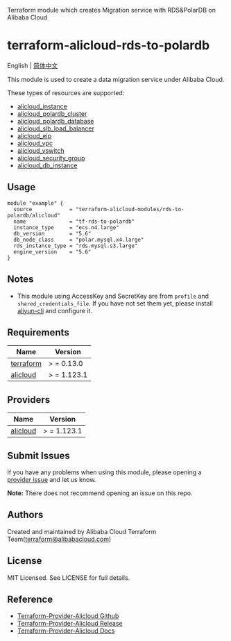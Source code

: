 Terraform module which creates Migration service with RDS&PolarDB on Alibaba Cloud

terraform-alicloud-rds-to-polardb
=====================================================================

English | [简体中文](README-CN.md)

This module is used to create a data migration service under Alibaba Cloud.

These types of resources are supported:

* [alicloud_instance](https://registry.terraform.io/providers/aliyun/alicloud/latest/docs/resources/instance)
* [alicloud_polardb_cluster](https://registry.terraform.io/providers/aliyun/alicloud/latest/docs/resources/polardb_cluster)
* [alicloud_polardb_database](https://registry.terraform.io/providers/aliyun/alicloud/latest/docs/resources/polardb_database)
* [alicloud_slb_load_balancer](https://registry.terraform.io/providers/aliyun/alicloud/latest/docs/resources/slb_load_balancer)
* [alicloud_eip](https://registry.terraform.io/providers/aliyun/alicloud/latest/docs/resources/eip)
* [alicloud_vpc](https://registry.terraform.io/providers/aliyun/alicloud/latest/docs/resources/vpc)
* [alicloud_vswitch](https://registry.terraform.io/providers/aliyun/alicloud/latest/docs/resources/vswitch)
* [alicloud_security_group](https://registry.terraform.io/providers/aliyun/alicloud/latest/docs/resources/security_group)
* [alicloud_db_instance](https://registry.terraform.io/providers/aliyun/alicloud/latest/docs/resources/db_instance)

## Usage

```hcl
module "example" {
  source            = "terraform-alicloud-modules/rds-to-polardb/alicloud"
  name              = "tf-rds-to-polardb"
  instance_type     = "ecs.n4.large"
  db_version        = "5.6"
  db_node_class     = "polar.mysql.x4.large"
  rds_instance_type = "rds.mysql.s3.large"
  engine_version    = "5.6"
}
```

## Notes

* This module using AccessKey and SecretKey are from `profile` and `shared_credentials_file`. If you have not set them
  yet, please install [aliyun-cli](https://github.com/aliyun/aliyun-cli#installation) and configure it.

## Requirements

| Name | Version |
|------|---------|
| <a name="requirement_terraform"></a> [terraform](#requirement\_terraform) | > = 0.13.0 |
| <a name="requirement_alicloud"></a> [alicloud](#requirement\_alicloud) | > = 1.123.1 |

## Providers

| Name | Version |
|------|---------|
| <a name="provider_alicloud"></a> [alicloud](#provider\_alicloud) | > = 1.123.1 |

## Submit Issues

If you have any problems when using this module, please opening
a [provider issue](https://github.com/aliyun/terraform-provider-alicloud/issues/new) and let us know.

**Note:** There does not recommend opening an issue on this repo.

## Authors

Created and maintained by Alibaba Cloud Terraform Team(terraform@alibabacloud.com)

## License

MIT Licensed. See LICENSE for full details.

## Reference

* [Terraform-Provider-Alicloud Github](https://github.com/aliyun/terraform-provider-alicloud)
* [Terraform-Provider-Alicloud Release](https://releases.hashicorp.com/terraform-provider-alicloud/)
* [Terraform-Provider-Alicloud Docs](https://registry.terraform.io/providers/aliyun/alicloud/latest/docs)